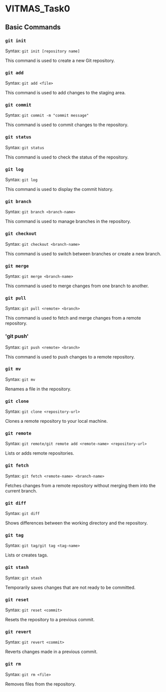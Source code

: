 # VITMAS_Task0

## Basic Commands

### `git init`

Syntax: `git init [repository name]`

This command is used to create a new Git repository.
   
### `git add` 

Syntax: `git add <file>`

This command is used to add changes to the staging area.

### `git commit` 

Syntax: `git commit -m "commit message"`

This command is used to commit changes to the repository.

### `git status` 
  
Syntax: `git status`

This command is used to check the status of the repository.

### `git log` 

Syntax: `git log`

This command is used to display the commit history.

### `git branch` 

Syntax: `git branch <branch-name>`

This command is used to manage branches in the repository.

### `git checkout`   

Syntax: `git checkout <branch-name>`

This command is used to switch between branches or create a new branch.

### `git merge` 

Syntax: `git merge <branch-name>`

This command is used to merge changes from one branch to another.

### `git pull` 

Syntax: `git pull <remote> <branch>`

This command is used to fetch and merge changes from a remote repository.

### 'git push'
  
Syntax: `git push <remote> <branch>`

This command is used to push changes to a remote repository.

### `git mv`

Syntax: `git mv`

Renames a file in the repository.

### `git clone`
   
Syntax: `git clone <repository-url>`

Clones a remote repository to your local machine.

### `git remote`
    
Syntax: `git remote/git remote add <remote-name> <repository-url>`
    
Lists or adds remote repositories.

### `git fetch`

Syntax: `git fetch <remote-name> <branch-name>`
    
Fetches changes from a remote repository without merging them into the current branch.

### `git diff`
    
Syntax: `git diff`

Shows differences between the working directory and the repository.

### `git tag`

Syntax: `git tag/git tag <tag-name>`
    
Lists or creates tags.
    
### `git stash`
    
Syntax: `git stash`

Temporarily saves changes that are not ready to be committed.

### `git reset`
    
Syntax: `git reset <commit>`
    
Resets the repository to a previous commit.

### `git revert`

Syntax: `git revert <commit>`

Reverts changes made in a previous commit.

### `git rm`
    
Syntax: `git rm <file>`
    
Removes files from the repository.
